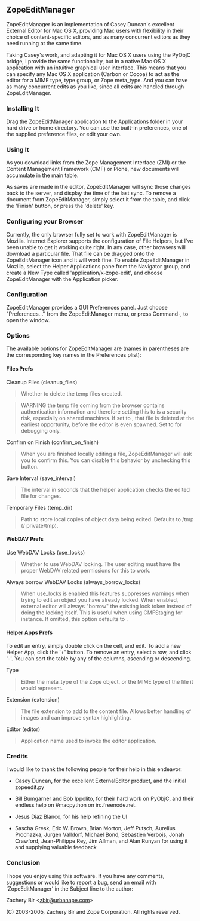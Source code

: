 ## ZopeEditManager

ZopeEditManager is an implementation of Casey Duncan's excellent External Editor
for Mac OS X, providing Mac users with flexibility in their choice of
content-specific editors, and as many concurrent editors as they need
running at the same time.

Taking Casey's work, and adapting it for Mac OS X users using the
PyObjC bridge, I provide the same functionality, but in a native Mac
OS X application with an intuitive graphical user interface. This
means that you can specify any Mac OS X application (Carbon or Cocoa)
to act as the editor for a MIME type, type group, or Zope
meta_type. And you can have as many concurrent edits as you like,
since all edits are handled through ZopeEditManager.

### Installing It

Drag the ZopeEditManager application to the Applications folder in your
hard drive or home directory. You can use the built-in preferences,
one of the supplied preference files, or edit your own.

### Using It

As you download links from the Zope Management Interface (ZMI) or the
Content Management Framework (CMF) or Plone, new documents will
accumulate in the main table.

As saves are made in the editor, ZopeEditManager will sync those changes back to
the server, and display the time of the last sync. To remove a
document from ZopeEditManager, simply select it from the table, and click the
'Finish' button, or press the 'delete' key.

### Configuring your Browser

Currently, the only browser fully set to work with ZopeEditManager is
Mozilla. Internet Explorer supports the configuration of File Helpers,
but I've been unable to get it working quite right. In any case, other
browsers will download a particular file. That file can be dragged
onto the ZopeEditManager icon and it will work fine. To enable ZopeEditManager in Mozilla,
select the Helper Applications pane from the Navigator group, and
create a New Type called 'application/x-zope-edit', and choose ZopeEditManager
with the Application picker.

### Configuration

ZopeEditManager provides a GUI Preferences panel. Just choose "Preferences..."
from the ZopeEditManager menu, or press Command-, to open the window.

### Options

The available options for ZopeEditManager are (names in parentheses are the
corresponding key names in the Preferences plist):

#### Files Prefs

Cleanup Files (cleanup_files)

> Whether to delete the temp files created.

> WARNING the temp file coming from the browser contains
> authentication information and therefore setting this to <false/>
> is a security risk, especially on shared machines. If set to
> <true/>, that file is deleted at the earliest opportunity, before
> the editor is even spawned. Set to <false /> for debugging only.

Confirm on Finish (confirm_on_finish)

> When you are finished locally editing a file, ZopeEditManager will ask you to
> confirm this. You can disable this behavior by unchecking this
> button.

Save Interval (save_interval)

> The interval in seconds that the helper application checks the
> edited file for changes.

Temporary Files (temp_dir)

> Path to store local copies of object data being edited. Defaults
> to /tmp (/ private/tmp).

#### WebDAV Prefs

Use WebDAV Locks (use_locks)

> Whether to use WebDAV locking. The user editing must have the
> proper WebDAV related permissions for this to work.

Always borrow WebDAV Locks (always_borrow_locks)

> When use_locks is enabled this features suppresses warnings when
> trying to edit an object you have already locked. When enabled,
> external editor will always "borrow" the existing lock token
> instead of doing the locking itself. This is useful when using
> CMFStaging for instance. If omitted, this option defaults to
> <false/>.

#### Helper Apps Prefs

To edit an entry, simply double click on the cell, and edit. To add a
new Helper App, click the '+' button. To remove an entry, select a
row, and click '-'. You can sort the table by any of the columns,
ascending or descending.

Type

> Either the meta_type of the Zope object, or the MIME type of the
> file it would represent.

Extension (extension)

> The file extension to add to the content file. Allows better
> handling of images and can improve syntax highlighting.

Editor (editor)

> Application name used to invoke the editor application.

### Credits

I would like to thank the following people for their help in this
endeavor:

  - Casey Duncan, for the excellent ExternalEditor product, and the
    initial zopeedit.py

  - Bill Bumgarner and Bob Ippolito, for their hard work on PyObjC,
    and their endless help on #macpython on irc.freenode.net.

  - Jesus Diaz Blanco, for his help refining the UI

  - Sascha Gresk, Eric W. Brown, Brian Morton, Jeff Putsch, Aurelius
    Prochazka, Jurgen Valldorf, Michael Bond, Sebastien Verbois, Jonah
    Crawford, Jean-Philippe Rey, Jim Allman, and Alan Runyan for using
    it and supplying valuable feedback

### Conclusion

I hope you enjoy using this software. If you have any comments,
suggestions or would like to report a bug, send an email with 'ZopeEditManager' in
the Subject line to the author:

Zachery Bir &lt;zbir@urbanape.com&gt;

(C) 2003-2005, Zachery Bir and Zope Corporation. All rights reserved.

